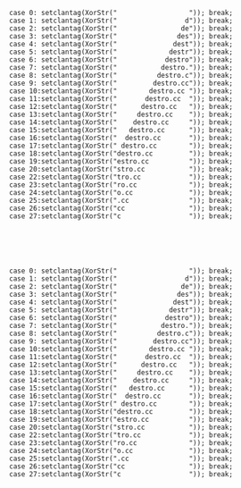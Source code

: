 			case 0: setclantag(XorStr("                  ")); break;
			case 1: setclantag(XorStr("                 d")); break;
			case 2: setclantag(XorStr("                de")); break;
			case 3: setclantag(XorStr("               des")); break;
			case 4: setclantag(XorStr("              dest")); break;
			case 5: setclantag(XorStr("             destr")); break;
			case 6: setclantag(XorStr("            destro")); break;
			case 7: setclantag(XorStr("           destro.")); break;
			case 8: setclantag(XorStr("          destro.c")); break;
			case 9: setclantag(XorStr("         destro.cc")); break;
			case 10:setclantag(XorStr("        destro.cc ")); break;
			case 11:setclantag(XorStr("       destro.cc  ")); break;
			case 12:setclantag(XorStr("      destro.cc   ")); break;
			case 13:setclantag(XorStr("     destro.cc    ")); break;
			case 14:setclantag(XorStr("    destro.cc     ")); break;
			case 15:setclantag(XorStr("   destro.cc      ")); break;
			case 16:setclantag(XorStr("  destro.cc       ")); break;
			case 17:setclantag(XorStr(" destro.cc        ")); break;
			case 18:setclantag(XorStr("destro.cc         ")); break;
			case 19:setclantag(XorStr("estro.cc          ")); break;
			case 20:setclantag(XorStr("stro.cc           ")); break;
			case 22:setclantag(XorStr("tro.cc            ")); break;
			case 23:setclantag(XorStr("ro.cc             ")); break;
			case 24:setclantag(XorStr("o.cc              ")); break;
			case 25:setclantag(XorStr(".cc               ")); break;
			case 26:setclantag(XorStr("cc                ")); break;
			case 27:setclantag(XorStr("c                 ")); break;
			
			
			
			
			
			
			case 0: setclantag(XorStr("                  ")); break;
			case 1: setclantag(XorStr("                 d")); break;
			case 2: setclantag(XorStr("                de")); break;
			case 3: setclantag(XorStr("               des")); break;
			case 4: setclantag(XorStr("              dest")); break;
			case 5: setclantag(XorStr("             destr")); break;
			case 6: setclantag(XorStr("            destro")); break;
			case 7: setclantag(XorStr("           destro.")); break;
			case 8: setclantag(XorStr("          destro.c")); break;
			case 9: setclantag(XorStr("         destro.cc")); break;
			case 10:setclantag(XorStr("        destro.cc ")); break;
			case 11:setclantag(XorStr("       destro.cc  ")); break;
			case 12:setclantag(XorStr("      destro.cc   ")); break;
			case 13:setclantag(XorStr("     destro.cc    ")); break;
			case 14:setclantag(XorStr("    destro.cc     ")); break;
			case 15:setclantag(XorStr("   destro.cc      ")); break;
			case 16:setclantag(XorStr("  destro.cc       ")); break;
			case 17:setclantag(XorStr(" destro.cc        ")); break;
			case 18:setclantag(XorStr("destro.cc         ")); break;
			case 19:setclantag(XorStr("estro.cc          ")); break;
			case 20:setclantag(XorStr("stro.cc           ")); break;
			case 22:setclantag(XorStr("tro.cc            ")); break;
			case 23:setclantag(XorStr("ro.cc             ")); break;
			case 24:setclantag(XorStr("o.cc              ")); break;
			case 25:setclantag(XorStr(".cc               ")); break;
			case 26:setclantag(XorStr("cc                ")); break;
			case 27:setclantag(XorStr("c                 ")); break;
